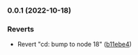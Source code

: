

### 0.0.1 (2022-10-18)


### Reverts

* Revert "cd: bump to node 18" ([b11ebe4](https://github.com/gurvan-guss/turborepo-nuxt-boilerplate/commit/b11ebe469bf62bfa9642da00facb2d9394d3f09e))